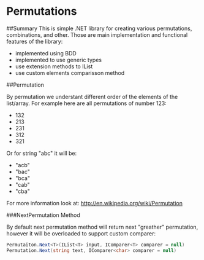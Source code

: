 Permutations
============
##Summary
This is simple .NET library for creating various permutations, combinations, and other. Those are main implementation and functional features of the library:
- implemented using BDD
- implemented to use generic types
- use extension methods to IList
- use custom elements comparisson method

##Permutation

By permutation we understant different order of the elements of the list/array. For example here are all permutations of number 123:
- 132
- 213
- 231
- 312
- 321

Or for string "abc" it will be:
- "acb"
- "bac"
- "bca"
- "cab"
- "cba"

For more information look at:
http://en.wikipedia.org/wiki/Permutation

###NextPermutation Method

By default next permutation method will return next "greather" permutation, however it will be overloaded to support custom comparer:

```c#
Permutaiton.Next<T>(IList<T> input, IComparer<T> comparer = null)
Permutation.Next(string text, IComparer<char> comparer = null)
```
